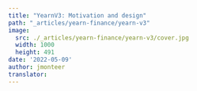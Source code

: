 ```yaml
---
title: "YearnV3: Motivation and design"
path: "_articles/yearn-finance/yearn-v3"
image:
  src: ./_articles/yearn-finance/yearn-v3/cover.jpg
  width: 1000
  height: 491
date: '2022-05-09'
author: jmonteer
translator: 
---
```

